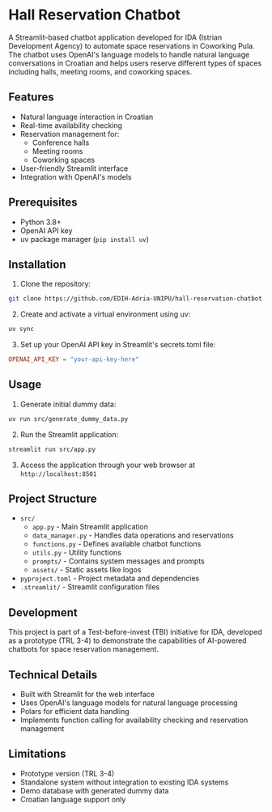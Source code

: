 # Hall Reservation Chatbot

A Streamlit-based chatbot application developed for IDA (Istrian Development Agency) to automate space reservations in Coworking Pula. The chatbot uses OpenAI's language models to handle natural language conversations in Croatian and helps users reserve different types of spaces including halls, meeting rooms, and coworking spaces.

## Features

- Natural language interaction in Croatian
- Real-time availability checking
- Reservation management for:
  - Conference halls
  - Meeting rooms
  - Coworking spaces
- User-friendly Streamlit interface
- Integration with OpenAI's models

## Prerequisites

- Python 3.8+
- OpenAI API key
- uv package manager (`pip install uv`)

## Installation

1. Clone the repository:

```bash
git clone https://github.com/EDIH-Adria-UNIPU/hall-reservation-chatbot.git
```

2. Create and activate a virtual environment using uv:

```bash
uv sync
```

3. Set up your OpenAI API key in Streamlit's secrets.toml file:

```toml
OPENAI_API_KEY = "your-api-key-here"
```

## Usage

1. Generate initial dummy data:

```bash
uv run src/generate_dummy_data.py
```

2. Run the Streamlit application:

```bash
streamlit run src/app.py
```

3. Access the application through your web browser at `http://localhost:8501`

## Project Structure

- `src/`
  - `app.py` - Main Streamlit application
  - `data_manager.py` - Handles data operations and reservations
  - `functions.py` - Defines available chatbot functions
  - `utils.py` - Utility functions
  - `prompts/` - Contains system messages and prompts
  - `assets/` - Static assets like logos
- `pyproject.toml` - Project metadata and dependencies
- `.streamlit/` - Streamlit configuration files

## Development

This project is part of a Test-before-invest (TBI) initiative for IDA, developed as a prototype (TRL 3-4) to demonstrate the capabilities of AI-powered chatbots for space reservation management.

## Technical Details

- Built with Streamlit for the web interface
- Uses OpenAI's language models for natural language processing
- Polars for efficient data handling
- Implements function calling for availability checking and reservation management

## Limitations

- Prototype version (TRL 3-4)
- Standalone system without integration to existing IDA systems
- Demo database with generated dummy data
- Croatian language support only